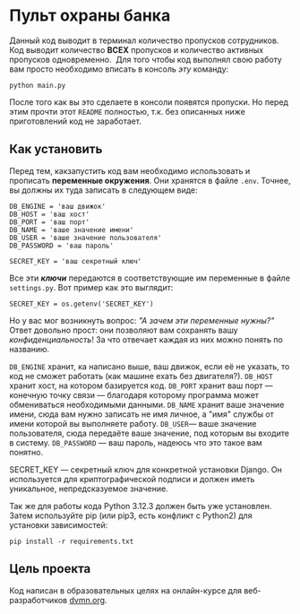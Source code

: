 # Пульт охраны банка

Данный код выводит в терминал количество пропусков сотрудников. Код выводит количество **ВСЕХ** пропусков и количество активных пропусков одновременно.  Для того чтобы код выполнял свою работу вам просто необходимо вписать в консоль _эту_ команду:
```
python main.py
```
После того как вы это сделаете в консоли появятся пропуски. Но перед этим прочти этот `README` полностью, т.к. без описанных ниже приготовлений код не заработает.

## Как установить
Перед тем, какзапустить код вам необходимо использовать и прописать **переменные окружения**. Они хранятся в файле `.env`. Точнее, вы должны их туда записать в следующем виде:
```
DB_ENGINE = 'ваш движок'
DB_HOST = 'ваш хост'
DB_PORT = 'ваш порт'
DB_NAME = 'ваше значение имени'
DB_USER = 'ваше значение пользователя'
DB_PASSWORD = 'ваш пароль'

SECRET_KEY = 'ваш секретный ключ'
```
Все эти ***ключи*** передаются в соответствующие им переменные в файле `settings.py`. Вот пример как это выглядит:

```
SECRET_KEY = os.getenv('SECRET_KEY')
```
Но у вас мог возникнуть вопрос: *"А зачем эти переменные нужны?"* Ответ довольно прост: они позволяют вам сохранять вашу _конфиденциальность_! За что отвечает каждая из них можно понять по названию. 

`DB_ENGINE` хранит, ка написано выше, ваш движок, если её не указать, то код не сможет работать (как машине ехать без двигателя?). `DB_HOST` хранит хост, на котором базируется код.  `DB_PORT` хранит ваш порт — конечную точку связи — благодаря которому программа может обмениваться необходимыми данными. `DB_NAME` хранит ваше значение имени, сюда вам нужно записать не имя личное, а "имя" службы от имени которой вы выполняете работу. `DB_USER`— ваше значение пользователя, сюда передаёте ваше значение, под которым вы входите в систему.  `DB_PASSWORD` — ваш пароль, надеюсь что это такое вам понятно.

SECRET_KEY — секретный ключ для конкретной установки Django. Он используется для криптографической подписи и должен иметь уникальное, непредсказуемое значение.

Так же для работы кода Python 3.12.3 должен быть уже установлен. Затем используйте pip (или pip3, есть конфликт с Python2) для установки зависимостей:
```
pip install -r requirements.txt
```
## Цель проекта
Код написан в образовательных целях на онлайн-курсе для веб-разработчиков [dvmn.org]('https://dvmn.org').

